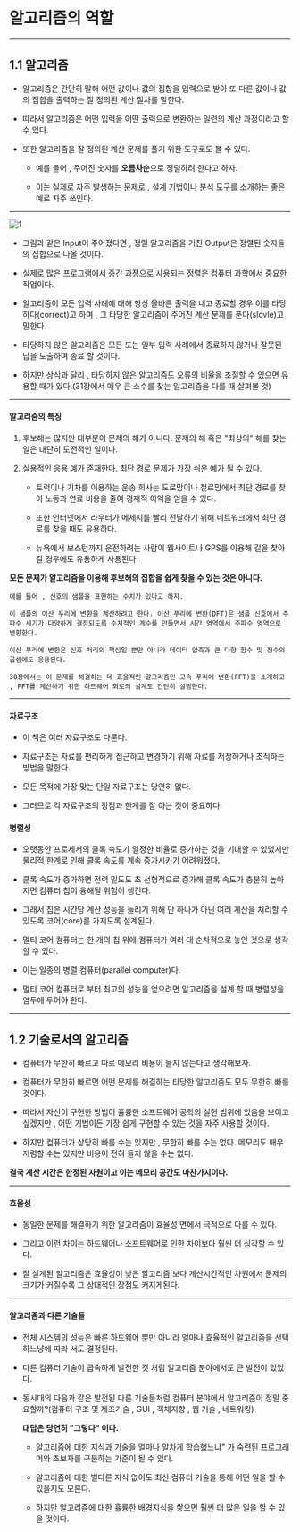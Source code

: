 # 알고리즘의 역할

---

## 1.1 알고리즘

  * 알고리즘은 간단히 말해 어떤 값이나 값의 집합을 입력으로 받아 또 다른 값이나 값의 집합을 출력하는 잘 정의된 계산 절차를 말한다.
  
  * 따라서 알고리즘은 어떤 입력을 어떤 출력으로 변환하는 일련의 계산 과정이라고 할 수 있다.
  
  * 또한 알고리즘을 잘 정의된 계산 문제를 풀기 위한 도구로도 볼 수 있다.

    - 예를 들어 , 주어진 숫자를 **오름차순**으로 정렬하려 한다고 하자.
    
    - 이는 실제로 자주 발생하는 문제로 , 설계 기법이나 분석 도구를 소개하는 좋은 예로 자주 쓰인다.
    
---
    
  ![1](https://user-images.githubusercontent.com/70448161/109408471-76018600-79cd-11eb-8f82-1893ebb78afa.PNG)
  
  * 그림과 같은 Input이 주어졌다면 , 정렬 알고리즘을 거친 Output은 정렬된 숫자들의 집합으로 나올 것이다.

  * 실제로 많은 프로그램에서 중간 과정으로 사용되는 정렬은 컴퓨터 과학에서 중요한 작업이다. 

  * 알고리즘이 모든 입력 사례에 대해 항상 올바른 출력을 내고 종료할 경우 이를 타당하다(correct)고 하며 , 그 타당한 알고리즘이 주어진 계산 문제를 푼다(slovle)고 말한다.
     
  * 타당하지 않은 알고리즘은 모든 또는 일부 입력 사례에서 종료하지 않거나 잘못된 답을 도출하며 종료 할 것이다.

  * 하지만 상식과 달리 , 타당하지 않은 알고리즘도 오류의 비율을 조절할 수 있으면 유용할 때가 있다.(31장에서 매우 큰 소수를 찾는 알고리즘을 다룰 때 살펴볼 것)
  
---

#### 알고리즘의 특징

  1. 후보해는 많지만 대부분이 문제의 해가 아니다. 문제의 해 혹은 "최상의" 해를 찾는 일은 대단히 도전적인 일이다.

  2. 실용적인 응용 예가 존재한다. 최단 경로 문제가 가장 쉬운 예가 될 수 있다.

      - 트럭이나 기차를 이용하는 운송 회사는 도로망이나 철로망에서 최단 경로를 찾아 노동과 연료 비용을 줄여 경제적 이익을 얻을 수 있다.
      
      - 또한 인터넷에서 라우터가 메세지를 빨리 전달하기 위해 네트워크에서 최단 경로를 찾을 때도 유용하다.
      
      - 뉴욕에서 보스턴까지 운전하려는 사람이 웹사이트나 GPS를 이용해 길을 찾아갈 경우에도 유용하게 사용된다.

  **모든 문제가 알고리즘을 이용해 후보해의 집합을 쉽게 찾을 수 있는 것은 아니다.**
  
    예를 들어 , 신호의 샘플을 표현하는 수치가 있다고 하자.
    
    이 샘플의 이산 푸리에 변환을 계산하려고 한다. 이산 푸리에 변환(DFT)은 샘플 신호에서 주파수 세기가 다양하게 결정되도록 수치적인 계수를 만들면서 시간 영역에서 주파수 영역으로 변환한다.
    
    이산 푸리에 변환은 신호 처리의 핵심일 뿐만 아니라 데이터 압축과 큰 다항 함수 및 정수의 곱셈에도 응용된다.
    
    30장에서는 이 문제를 해결하는 데 효율적인 알고리즘인 고속 푸리에 변환(FFT)을 소개하고 , FFT를 계산하기 위한 하드웨어 회로의 설계도 간단히 설명한다.
    
---    
    
#### 자료구조

  * 이 책은 여러 자료구조도 다룬다.

  * 자료구조는 자료를 편리하게 접근하고 변경하기 위해 자료를 저장하거나 조직하는 방법을 말한다.
 
  * 모든 목적에 가장 맞는 단일 자료구조는 당연히 없다.
  
  * 그러므로 각 자료구조의 장점과 한계를 잘 아는 것이 중요하다.

#### 병렬성

  * 오랫동안 프로세서의 클록 속도가 일정한 비율로 증가하는 것을 기대할 수 있었지만 물리적 한계로 인해 클록 속도를 계속 증가시키기 어려워졌다.
  
  * 클록 속도가 증가하면 전력 밀도도 초 선형적으로 증가해 클록 속도가 충분히 높아지면 컴퓨터 칩이 융해될 위험이 생긴다.
  
  * 그래서 칩은 시간당 계산 성능을 늘리기 위해 단 하나가 아닌 여러 계산을 처리할 수 있도록 코어(core)를 가지도록 설계된다.
  
  * 멀티 코어 컴퓨터는 한 개의 칩 위에 컴퓨터가 여러 대 순차적으로 놓인 것으로 생각할 수 있다.
  
  * 이는 일종의 병렬 컴퓨터(parallel computer)다.
  
  * 멀티 코어 컴퓨터로 부터 최고의 성능을 얻으려면 알고리즘을 설계 할 때 병렬성을 염두에 두어야 한다.
  
---

## 1.2 기술로서의 알고리즘

  * 컴퓨터가 무한히 빠르고 따로 메모리 비용이 들지 않는다고 생각해보자.
  
  * 컴퓨터가 무한히 빠르면 어떤 문제를 해결하는 타당한 알고리즘도 모두 무한히 빠를 것이다.
  
  * 따라서 자신이 구현한 방법이 휼륭한 소프트웨어 공학의 실현 범위에 있음을 보이고 싶겠지만 , 어떤 기법이든 가장 쉽게 구현할 수 있는 것을 자주 사용할 것이다.

  * 하지만 컴퓨터가 상당히 빠를 수는 있지만 , 무한히 빠를 수는 없다. 메모리도 매우 저렴할 수는 있지만 비용이 전혀 들지 않을 수는 없다.

  **결국 계산 시간은 한정된 자원이고 이는 메모리 공간도 마찬가지이다.**
  
  ---
  
#### 효율성
  
  * 동일한 문제를 해결하기 위한 알고리즘이 효율성 면에서 극적으로 다를 수 있다.

  * 그리고 이런 차이는 하드웨어나 소프트웨어로 인한 차이보다 훨씬 더 심각할 수 있다.

  * 잘 설계된 알고리즘은 효율성이 낮은 알고리즘 보다 계산시간적인 차원에서 문제의 크기가 커질수록 그 상대적인 장점도 커지게된다.

---

#### 알고리즘과 다른 기술들

  * 전체 시스템의 성능은 빠른 하드웨어 뿐만 아니라 얼마나 효율적인 알고리즘을 선택하느냥에 따라 서도 결정된다.
  
  * 다른 컴퓨터 기술이 급속하게 발전한 것 처럼 알고리즘 분야에서도 큰 발전이 있었다.

  * 동시대의 다음과 같은 발전된 다른 기술들처럼 컴퓨터 분야에서 알고리즘이 정말 중요할까?(컴퓨터 구조 및 제조기술 , GUI , 객체지향 , 웹 기술 , 네트워킹)

    **대답은 당연히 "그렇다" 이다.**
    
    * 알고리즘에 대한 지식과 기술을 얼마나 알차게 학습했느냐" 가 숙련된 프로그래머와 초보자를 구분하는 기준이 될 수 있다.
    
    * 알고리즘에 대한 별다른 지식 없이도 최신 컴퓨터 기술을 통해 어떤 일을 할 수 있을지도 모른다.
    
    * 하지만 알고리즘에 대한 휼륭한 배경지식을 쌓으면 훨씬 더 많은 일을 할 수 있을 것이다.
